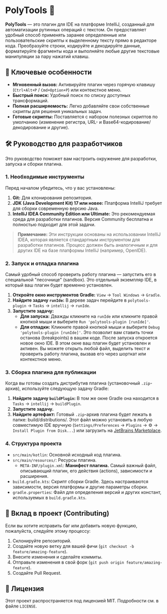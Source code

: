 # PolyTools 🚀
**PolyTools** — это плагин для IDE на платформе IntelliJ, созданный для автоматизации рутинных операций с текстом. Он предоставляет удобный способ применять заранее определенные или пользовательские скрипты к выделенному тексту прямо в редакторе кода.
Преобразуйте строки, кодируйте и декодируйте данные, форматируйте фрагменты кода и выполняйте любые другие текстовые манипуляции за пару нажатий клавиш.

## 🌟 Ключевые особенности
*   **Мгновенный вызов:** Активируйте плагин через горячую клавишу (`Ctrl+Alt+P` / `Cmd+Option+P`) или контекстное меню.
*   **Быстрый поиск:** Удобный поиск по списку доступных трансформаций.
*   **Полная расширяемость:** Легко добавляйте свои собственные скрипты для решения уникальных задач.
*   **Готовые скрипты:** Поставляется с набором полезных скриптов по умолчанию (изменение регистра, URL- и Base64-кодирование/декодирование и другие).

## 🛠️ Руководство для разработчиков
Это руководство поможет вам настроить окружение для разработки, запуска и сборки плагина.

### 1. Необходимые инструменты
Перед началом убедитесь, что у вас установлены:
1.  **Git:** Для клонирования репозитория.
2.  **JDK (Java Development Kit) 17 или новее:** Платформа IntelliJ требует для сборки современную версию Java.
3.  **IntelliJ IDEA Community Edition или Ultimate:** Это рекомендуемая среда для разработки плагинов. Версия Community бесплатна и полностью подходит для этой задачи.
> **Примечание:** Эти инструкции основаны на использовании IntelliJ IDEA, которая является стандартным инструментом для разработки плагинов. Процесс должен быть аналогичным и для других IDE на базе платформы IntelliJ (например, OpenIDE).

### 2. Запуск и отладка плагина
Самый удобный способ проверить работу плагина — запустить его в специальной "песочнице" (sandbox). Это отдельный экземпляр IDE, в который ваш плагин будет временно установлен.
1.  **Откройте окно инструментов Gradle:** `View` -> `Tool Windows` -> `Gradle`.
2.  **Найдите задачу `runIde`:** В дереве задач перейдите в `polytools-plugin` -> `Tasks` -> `intellij` -> `runIde`.
3.  **Запустите задачу:**
    *   **Для запуска:** Дважды кликните на `runIde` или кликните правой кнопкой мыши и выберите `Run 'polytools-plugin [runIde]'`.
    *   **Для отладки:** Кликните правой кнопкой мыши и выберите `Debug 'polytools-plugin [runIde]'`. Это позволит вам ставить точки останова (breakpoints) в вашем коде.
        После запуска откроется новое окно IDE. В этом окне ваш плагин будет установлен и активен. Вы можете открыть любой файл, выделить текст и проверить работу плагина, вызвав его через шорткат или контекстное меню.

### 3. Сборка плагина для публикации
Когда вы готовы создать дистрибутив плагина (установочный `.zip`-архив), используйте следующую задачу Gradle:
1.  **Найдите задачу `buildPlugin`:** В том же окне Gradle она находится в `Tasks` -> `intellij` -> `buildPlugin`.
2.  **Запустите задачу.**
3.  **Найдите артефакт:** Готовый `.zip`-архив плагина будет лежать в папке: build/distributions/.     Этот файл можно установить в любую совместимую IDE вручную (`Settings/Preferences` -> `Plugins` -> ⚙️ -> `Install Plugin from Disk...`) или загрузить на [JetBrains Marketplace](https://plugins.jetbrains.com/).

### 4. Структура проекта
*   `src/main/kotlin`: Основной исходный код плагина.
*   `src/main/resources/`: Ресурсы плагина.
    *   `META-INF/plugin.xml`: **Манифест плагина.** Самый важный файл, описывающий плагин, его действия (actions), зависимости и расширения.
*   `build.gradle.kts`: Скрипт сборки Gradle. Здесь настраиваются зависимости, версия платформы и другие параметры сборки.
*   `gradle.properties`: Файл для определения версий и других констант, используемых в `build.gradle.kts`.

## 🤝 Вклад в проект (Contributing)
Если вы хотите исправить баг или добавить новую функцию, пожалуйста, следуйте этому процессу:
1.  Склонируйте репозиторий.
2.  Создайте новую ветку для вашей фичи (`git checkout -b feature/amazing-feature`).
3.  Внесите изменения и сделайте коммиты.
4.  Отправьте изменения в свой форк (`git push origin feature/amazing-feature`).
5.  Создайте Pull Request.

## 📜 Лицензия
Этот проект распространяется под лицензией MIT. Подробности см. в файле `LICENSE`.
